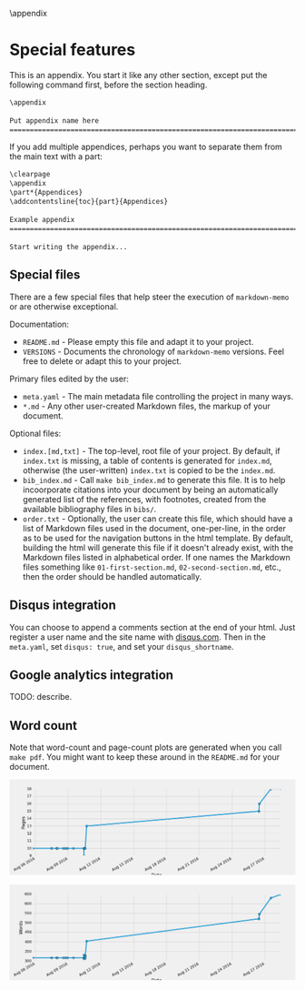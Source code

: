 \appendix

Special features
===============================================================================

This is an appendix.
You start it like any other section, except put the following command first, before the section heading.

    \appendix

    Put appendix name here
    ===============================================================================


If you add multiple appendices, perhaps you want to separate them from the main text with a part:

    \clearpage
    \appendix
    \part*{Appendices}
    \addcontentsline{toc}{part}{Appendices}
    
    Example appendix
    ===============================================================================
    
    Start writing the appendix...



Special files
-------------------------------------------------------------------------------

There are a few special files that help steer the execution of `markdown-memo`
or are otherwise exceptional.

Documentation:

-   `README.md` - Please empty this file and adapt it to your project.
-   `VERSIONS` - Documents the chronology of `markdown-memo` versions.  Feel free to delete or adapt this to your project.

Primary files edited by the user:

-   `meta.yaml` - The main metadata file controlling the project in many ways.
-   `*.md` - Any other user-created Markdown files, the markup of your document.

Optional files:

-   `index.[md,txt]` - The top-level, root file of your project. By default, if `index.txt` is missing,
    a table of contents is generated for `index.md`, otherwise (the user-written) `index.txt`
    is copied to be the `index.md`.
-   `bib_index.md` - Call `make bib_index.md` to generate this file. It is to help incoorporate citations
    into your document by being an automatically generated list of the references, with footnotes,
    created from the available bibliography files in `bibs/`.
-   `order.txt` - Optionally, the user can create this file, which should have a list of
    Markdown files used in the document, one-per-line, in the order as to be used for the
    navigation buttons in the html template.  By default, building the html will generate this
    file if it doesn't already exist, with the Markdown files listed in alphabetical order.
    If one names the Markdown files something like `01-first-section.md`, `02-second-section.md`, etc.,
    then the order should be handled automatically.


Disqus integration
-------------------------------------------------------------------------------

You can choose to append a comments section at the end of your html.
Just register a user name and the site name with [disqus.com](disqus.com).
Then in the `meta.yaml`, set `disqus: true`, and set your `disqus_shortname`.


Google analytics integration
-------------------------------------------------------------------------------

TODO: describe.


Word count
-------------------------------------------------------------------------------

Note that word-count and page-count plots are generated when you call `make pdf`.
You might want to keep these around in the `README.md` for your document.

![my pages](wordcount/pages.png)

![my words](wordcount/words.png)


